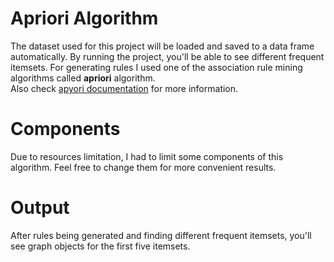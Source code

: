 # Apriori Algorithm
The dataset used for this project will be loaded and saved to a data frame automatically. By running the project, you'll be able to see different frequent itemsets.
For generating rules I used one of the association rule mining algorithms called <b>apriori</b> algorithm.
<br>
Also check [apyori documentation](https://pypi.org/project/apyori/) for more information.

# Components
Due to resources limitation, I had to limit some components of this algorithm. Feel free to change them for more convenient results.

# Output
After rules being generated and finding different frequent itemsets, you'll see graph objects for the first five itemsets.
